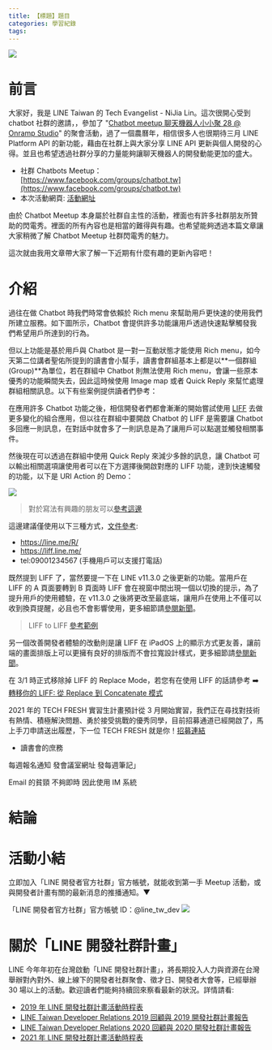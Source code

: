 ```yaml
---
title: 【標題】題目
categories: 學習紀錄
tags:
---
```


<style>
  section.compact {
    font-size: 150%  
  }
  img[alt~="center"] {
    display: block;
    margin: 0 auto;
  }
</style>

![](https://nijialin.com/images/2021/)

# 前言

大家好，我是 LINE Taiwan 的 Tech Evangelist - NiJia Lin。這次很開心受到 chatbot 社群的邀請，，參加了 "[Chatbot meetup 聊天機器人小小聚 28 @ Onramp Studio](https://events.chatbot.tw/events/27)" 的聚會活動，過了一個農曆年，相信很多人也很期待三月 LINE Platform API 的新功能，藉由在社群上與大家分享 LINE API 更新與個人開發的心得。並且也希望透過社群分享的力量能夠讓聊天機器人的開發動能更加的盛大。

- 社群 Chatbots Meetup： [https://www.facebook.com/groups/chatbot.tw](https://www.facebook.com/groups/chatbot.tw)
- 本次活動網頁: [活動網址](https://events.chatbot.tw/events/27)

由於 Chatbot Meetup 本身屬於社群自主性的活動，裡面也有許多社群朋友所贊助的閃電秀。裡面的所有內容也是相當的難得與有趣。也希望能夠透過本篇文章讓大家稍微了解 Chatbot Meetup 社群閃電秀的魅力。

這次就由我用文章帶大家了解一下近期有什麼有趣的更新內容吧！

<!-- more -->

# 介紹

過往在做 Chatbot 時我們時常會依賴於 Rich menu 來幫助用戶更快速的使用我們所建立服務。如下圖所示，Chatbot 會提供許多功能讓用戶透過快速點擊觸發我們希望用戶所達到的行為。

<script async class="speakerdeck-embed" data-slide="3" data-id="fc4da12ffb4c4f779be22900e3268f67" data-ratio="1.77777777777778" src="//speakerdeck.com/assets/embed.js"></script>

但以上功能是基於用戶與 Chatbot 是一對一互動狀態才能使用 Rich menu，如今天第二位講者聖佑所提到的讀書會小幫手，讀書會群組基本上都是以**一個群組(Group)**為單位，若在群組中 Chatbot 則無法使用 Rich menu，會讓一些原本優秀的功能瞬間失去，因此這時候使用 Image map 或者 Quick Reply 來幫忙處理群組相關訊息。以下有些案例提供讀者們參考：

<script async class="speakerdeck-embed" data-slide="10" data-id="fc4da12ffb4c4f779be22900e3268f67" data-ratio="1.77777777777778" src="//speakerdeck.com/assets/embed.js"></script>

在應用許多 Chatbot 功能之後，相信開發者們都會漸漸的開始嘗試使用 [LIFF](https://developers.line.biz/en/docs/liff/overview/) 去做更多變化的組合應用，但以往在群組中要開啟 Chatbot 的 LIFF 是需要讓 Chatbot 多回應一則訊息，在對話中就會多了一則訊息是為了讓用戶可以點選並觸發相關事件。

然後現在可以透過在群組中使用 Quick Reply 來減少多餘的訊息，讓 Chatbot 可以輸出相關選項讓使用者可以在下方選擇後開啟對應的 LIFF 功能，達到快速觸發的功能，以下是 URI Action 的 Demo：

![](https://nijialin.com/images/2021/chatbot-28/1.gif)

> 對於寫法有興趣的朋友可以[參考這邊](https://github.com/louis70109/PLeagueBot/blob/master/controller/line_controller.py#L49)

這邊建議僅使用以下三種方式，[文件參考](https://developers.line.biz/en/docs/messaging-api/using-line-url-scheme/):

- https://line.me/R/
- https://liff.line.me/
- tel:09001234567 (手機用戶可以支援打電話)

<script async class="speakerdeck-embed" data-slide="12" data-id="fc4da12ffb4c4f779be22900e3268f67" data-ratio="1.77777777777778" src="//speakerdeck.com/assets/embed.js"></script>

既然提到 LIFF 了，當然要提一下在 LINE v11.3.0 之後更新的功能。當用戶在 LIFF 的 A 頁面要轉到 B 頁面時 LIFF 會在視窗中間出現一個以切換的提示，為了提升用戶的使用體驗，在 v11.3.0 之後將更改至最底端，讓用戶在使用上不僅可以收到換頁提醒，必且也不會影響使用，更多細節請[參閱新聞](https://developers.line.biz/en/news/2021/03/01/liff-on-line-11-3-0/#change-toast)。

> LIFF to LIFF [參考範例](https://github.com/louis70109/LIFF-to-LIFF-Example)

<script async class="speakerdeck-embed" data-slide="15" data-id="fc4da12ffb4c4f779be22900e3268f67" data-ratio="1.77777777777778" src="//speakerdeck.com/assets/embed.js"></script>

另一個改善開發者體驗的改動則是讓 LIFF 在 iPadOS 上的顯示方式更友善，讓前端的畫面排版上可以更擁有良好的排版而不會拉寬設計樣式，更多細節請[參閱新聞](https://developers.line.biz/en/news/#ipad-window-size)。

<script async class="speakerdeck-embed" data-slide="17" data-id="fc4da12ffb4c4f779be22900e3268f67" data-ratio="1.77777777777778" src="//speakerdeck.com/assets/embed.js"></script>

在 3/1 時正式移除掉 LIFF 的 Replace Mode，若您有在使用 LIFF 的話請參考 ➡️ [轉移你的 LIFF: 從 Replace 到 Concatenate 模式](https://engineering.linecorp.com/zh-hant/blog/liff-replace-to-concatenate/)

2021 年的 TECH FRESH 實習生計畫預計從 3 月開始實習，我們正在尋找對技術有熱情、積極解決問題、勇於接受挑戰的優秀同學，目前招募通道已經開啟了，馬上手刀申請送出履歷，下一位 TECH FRESH 就是你！[招募連結](https://careers.linecorp.com/jobs/83)

<script async class="speakerdeck-embed" data-slide="20" data-id="fc4da12ffb4c4f779be22900e3268f67" data-ratio="1.77777777777778" src="//speakerdeck.com/assets/embed.js"></script>

- 讀書會的庶務

每週報名通知
發會議室網址
發每週筆記」

Email 的貧頸
不夠即時
因此使用 IM 系統

# 結論

# 活動小結

立即加入「LINE 開發者官方社群」官方帳號，就能收到第一手 Meetup 活動，或與開發者計畫有關的最新消息的推播通知。▼

「LINE 開發者官方社群」官方帳號 ID：@line_tw_dev
![](https://www.evanlin.com/images/2020/line-tw-dev-qr.png)

# 關於「LINE 開發社群計畫」

LINE 今年年初在台灣啟動「LINE 開發社群計畫」，將長期投入人力與資源在台灣舉辦對內對外、線上線下的開發者社群聚會、徵才日、開發者大會等，已經舉辦 30 場以上的活動。歡迎讀者們能夠持續回來察看最新的狀況。詳情請看:

- [2019 年 LINE 開發社群計畫活動時程表](https://engineering.linecorp.com/zh-hant/blog/line-taiwan-developer-relations-2019-plan/)
- [LINE Taiwan Developer Relations 2019 回顧與 2019 開發社群計畫報告](https://engineering.linecorp.com/zh-hant/blog/line-taiwan-developer-relations-2019/)
- [LINE Taiwan Developer Relations 2020 回顧與 2020 開發社群計畫報告](https://engineering.linecorp.com/zh-hant/blog/line-taiwan-developer-relations-2020)
- [2021 年 LINE 開發社群計畫活動時程表](https://engineering.linecorp.com/zh-hant/blog/2021-line-tw-devrel/)
